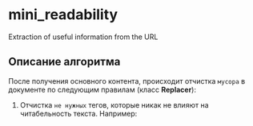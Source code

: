 # mini_readability
Extraction of useful information from the URL
## Описание алгоритма
После получения основного контента, происходит отчистка `мусора` в документе по
следующим правилам (класс **Replacer**):
  1. Отчистка `не нужных` тегов, которые никак не влияют на читабельность текста.
  Например: <script>, <style>, <link>.
  2. Удаление тегов с пустым контентом.
  3. Удаляет теги, где число потомков меньше `max_childrens`
  и максимальная длина меньше `max_len`
  4. Форматирования документа через файл настроек форматирования.
 

Следющим шагом идет поиск `основного` контента на странице (класс **FinderMeaningfulContent**).
Поиск осуществляется через рекурсивных обход каждого тега.
На каждом теге вычисляется оценка по следующей формуле:

![screenshot of sample](https://habrastorage.org/getpro/habr/post_images/3ae/ecf/a3e/3aeecfa3ea7a7504ba69e01c86b25b26.png)

После к чистой оценке добавляется/вычитается определенное значение за нахождение определенного слова в указанном атрибуте.
Все параметры находятся в файле с основными настройками.

## Файлы настроек
Если данные файлы не будут найдены, они создадутся автоматически в папке **settings**.

`main_settings.json` - файл основных настроек тегов.
Содержит настройки для удаления определенных тегов и для наград/штрафов.

`format_settings.json` - файл настроек формата тегов.
Содержит настройки для форматирования определенных тегов.

## Сборка
В корне каталога находится файл `compilestring.txt`.
При выполнении команды из указанного файла, соберется EXE-файл, который можно использовать
в качестве готовой утилиты.

## Команды
Ниже будет представлен список команд для запуска утилиты параметр url или file должен обязятельно присутствовать
при запуске.

Парсинг одной новости.
```
--url=http://site.ru/news/1/
```

Парсинг одной списка новостей из файла. Сделано для удобства.
```
--file=checked.txt
```
URL статей в каждой новой строчке.
```
https://lenta.ru/news/2019/09/12/knopkodavi/
https://lenta.ru/articles/2019/09/11/eralash/
...
```

Подключение проксей.
Пример файла: `proxy.json`
```
--proxy-json=proxy.json
```

Подключение фиктивных user-agent'ов.
Пример файла: `user-agents.txt`
```
--user-agent-txt=user-agents.txt
```

Логгирование информации в консоль.
```
--logging=true
```

Сохранение полученной HTML страницы рядом спарсенным файлом в папке `saved_page`
```
--save-page=true
```

## Результаты
Результаты работы утилиты находится в папке `builded`.

В ходе проверки готовой утилиты выявлены следующие закономерности для каждого сайта:

`www.gazeta.ru` - отсутствует заголовок.

`russian.rt.com` - присутствует мусор.

`lenta.ru` - без повреждений, присутствует заголовок, отсутствует мусор.

`iz.ru` - отсутсвует заголовок, присутствует некоторый мусор ниже основной статьи и лишние пробелы.

Лучше сделать полность методы отчистки мусора. И алгоритм поиска нужного блока может давать сбои при наличии на сайте
большого комментария.

С помощью поиска в ширину подсчитывать оценку тега на определенном уровне, возможно улучшит результаты обнаружения
нужного блока с контентом.

## Cсылки

<https://github.com/words/flesch-kincaid>

<https://habr.com/ru/post/220983/>

<https://tuhrig.de/extracting-meaningful-content-from-raw-html/>
